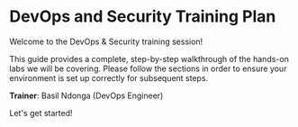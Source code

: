 # DevOps and Security Training Plan

Welcome to the DevOps & Security training session!

This guide provides a complete, step-by-step walkthrough of the hands-on labs we will be covering. Please follow the sections in order to ensure your environment is set up correctly for subsequent steps.

**Trainer**: Basil Ndonga (DevOps Engineer)

Let's get started!